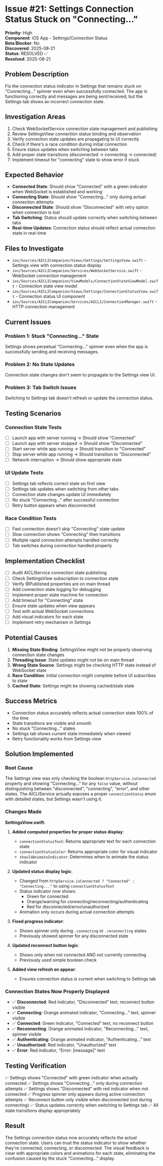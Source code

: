 # Issue #21: Settings Connection Status Stuck on "Connecting..."

**Priority**: High  
**Component**: iOS App - Settings/Connection Status  
**Beta Blocker**: No  
**Discovered**: 2025-08-21  
**Status**: RESOLVED ✅  
**Resolved**: 2025-08-21

## Problem Description

Fix the connection status indicator in Settings that remains stuck on "Connecting..." spinner even when successfully connected. The app is functioning correctly and messages are being sent/received, but the Settings tab shows an incorrect connection state.

## Investigation Areas

1. Check WebSocketService connection state management and publishing
2. Review SettingsView connection status binding and observation
3. Verify connection state updates are propagating to UI correctly
4. Check if there's a race condition during initial connection
5. Ensure status updates when switching between tabs
6. Add proper state transitions (disconnected → connecting → connected)
7. Implement timeout for "connecting" state to show error if stuck

## Expected Behavior

- **Connected State**: Should show "Connected" with a green indicator when WebSocket is established and working
- **Connecting State**: Should show "Connecting..." only during actual connection attempts
- **Disconnected State**: Should show "Disconnected" with retry option when connection is lost
- **Tab Switching**: Status should update correctly when switching between tabs
- **Real-time Updates**: Connection status should reflect actual connection state in real-time

## Files to Investigate

- `ios/Sources/AICLICompanion/Views/Settings/SettingsView.swift` - Settings view with connection status display
- `ios/Sources/AICLICompanion/Services/WebSocketService.swift` - WebSocket connection management
- `ios/Sources/AICLICompanion/ViewModels/ConnectionStateViewModel.swift` - Connection state view model
- `ios/Sources/AICLICompanion/Views/Settings/ConnectionStatusView.swift` - Connection status UI component
- `ios/Sources/AICLICompanion/Services/AICLI/ConnectionManager.swift` - HTTP connection management

## Current Issues

### Problem 1: Stuck "Connecting..." State
Settings shows perpetual "Connecting..." spinner even when the app is successfully sending and receiving messages.

### Problem 2: No State Updates
Connection state changes don't seem to propagate to the Settings view UI.

### Problem 3: Tab Switch Issues
Switching to Settings tab doesn't refresh or update the connection status.

## Testing Scenarios

### Connection State Tests
- [ ] Launch app with server running → Should show "Connected"
- [ ] Launch app with server stopped → Should show "Disconnected"
- [ ] Start server while app running → Should transition to "Connected"
- [ ] Stop server while app running → Should transition to "Disconnected"
- [ ] Network interruption → Should show appropriate state

### UI Update Tests
- [ ] Settings tab reflects correct state on first view
- [ ] Settings tab updates when switching from other tabs
- [ ] Connection state changes update UI immediately
- [ ] No stuck "Connecting..." after successful connection
- [ ] Retry button appears when disconnected

### Race Condition Tests
- [ ] Fast connection doesn't skip "Connecting" state update
- [ ] Slow connection shows "Connecting" then transitions
- [ ] Multiple rapid connection attempts handled correctly
- [ ] Tab switches during connection handled properly

## Implementation Checklist

- [ ] Audit AICLIService connection state publishing
- [ ] Check SettingsView subscription to connection state
- [ ] Verify @Published properties are on main thread
- [ ] Add connection state logging for debugging
- [ ] Implement proper state machine for connection
- [ ] Add timeout for "Connecting" state
- [ ] Ensure state updates when view appears
- [ ] Test with actual WebSocket connections
- [ ] Add visual indicators for each state
- [ ] Implement retry mechanism in Settings

## Potential Causes

1. **Missing State Binding**: SettingsView might not be properly observing connection state changes
2. **Threading Issue**: State updates might not be on main thread
3. **Wrong State Source**: Settings might be checking HTTP state instead of WebSocket state
4. **Race Condition**: Initial connection might complete before UI subscribes to state
5. **Cached State**: Settings might be showing cached/stale state

## Success Metrics

- Connection status accurately reflects actual connection state 100% of the time
- State transitions are visible and smooth
- No stuck "Connecting..." states
- Settings tab shows current state immediately when viewed
- Retry functionality works from Settings view

## Solution Implemented

### Root Cause
The Settings view was only checking the boolean `httpService.isConnected` property and showing "Connecting..." for any `false` value, without distinguishing between "disconnected", "connecting", "error", and other states. The AICLIService actually exposes a proper `connectionStatus` enum with detailed states, but Settings wasn't using it.

### Changes Made

**SettingsView.swift**:

1. **Added computed properties for proper status display**:
   - `connectionStatusText`: Returns appropriate text for each connection state
   - `connectionStatusColor`: Returns appropriate color for visual indicator
   - `shouldAnimateIndicator`: Determines when to animate the status indicator

2. **Updated status display logic**:
   - Changed from `httpService.isConnected ? "Connected" : "Connecting..."` to using `connectionStatusText`
   - Status indicator now shows:
     - Green for connected
     - Orange/warning for connecting/reconnecting/authenticating
     - Red for disconnected/error/unauthorized
   - Animation only occurs during actual connection attempts

3. **Fixed progress indicator**:
   - Shows spinner only during `.connecting` or `.reconnecting` states
   - Previously showed spinner for any disconnected state

4. **Updated reconnect button logic**:
   - Shows only when not connected AND not currently connecting
   - Previously used simple boolean check

5. **Added view refresh on appear**:
   - Ensures connection status is current when switching to Settings tab

### Connection States Now Properly Displayed
- ✅ **Disconnected**: Red indicator, "Disconnected" text, reconnect button visible
- ✅ **Connecting**: Orange animated indicator, "Connecting..." text, spinner visible
- ✅ **Connected**: Green indicator, "Connected" text, no reconnect button
- ✅ **Reconnecting**: Orange animated indicator, "Reconnecting..." text, spinner visible
- ✅ **Authenticating**: Orange animated indicator, "Authenticating..." text
- ✅ **Unauthorized**: Red indicator, "Unauthorized" text
- ✅ **Error**: Red indicator, "Error: [message]" text

## Testing Verification

✅ Settings shows "Connected" with green indicator when actually connected
✅ Settings shows "Connecting..." only during connection attempts
✅ Settings shows "Disconnected" with red indicator when not connected
✅ Progress spinner only appears during active connection attempts
✅ Reconnect button only visible when disconnected (not during connecting)
✅ Status updates correctly when switching to Settings tab
✅ All state transitions display appropriately

## Result

The Settings connection status now accurately reflects the actual connection state. Users can trust the status indicator to show whether they're connected, connecting, or disconnected. The visual feedback is clear with appropriate colors and animations for each state, eliminating the confusion caused by the stuck "Connecting..." display.